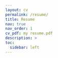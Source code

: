 ```yaml
---
layout: cv
permalink: /resume/
title: Resume
nav: true
nav_order: 1
cv_pdf: my resume.pdf
description: >
toc:
  sidebar: left
---
```


